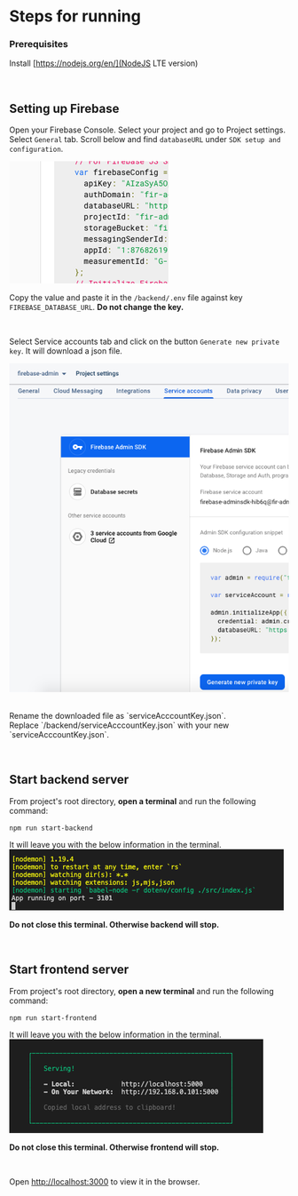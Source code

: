 # Steps for running

### Prerequisites

Install [https://nodejs.org/en/](NodeJS LTE version)

<p>&nbsp;</p>

## Setting up Firebase

Open your Firebase Console. Select your project and go to Project settings.
<br />
Select `General` tab. Scroll below and find `databaseURL` under `SDK setup and configuration`.

![alt text](./firebase-database-url.png)

Copy the value and paste it in the `/backend/.env` file against key `FIREBASE_DATABASE_URL`. **Do not change the key.**

<p>&nbsp;</p>

Select Service accounts tab and click on the button `Generate new private key`. It will download a json file.

![alt text](./firebase-service-account.png)

<br />
Rename the downloaded file as `serviceAcccountKey.json`.
<br />
Replace `/backend/serviceAcccountKey.json` with your new `serviceAcccountKey.json`.

<p>&nbsp;</p>

## Start backend server

From project's root directory, **open a terminal** and run the following command:

```
npm run start-backend
```

It will leave you with the below information in the terminal.
![alt text](./backend-serve-success.png)

**Do not close this terminal. Otherwise backend will stop.**

<p>&nbsp;</p>

## Start frontend server

From project's root directory, **open a new terminal** and run the following command:

```
npm run start-frontend
```

It will leave you with the below information in the terminal.
![alt text](./frontend-serve-success.png)

**Do not close this terminal. Otherwise frontend will stop.**

<p>&nbsp;</p>

Open [http://localhost:3000](http://localhost:3000) to view it in the browser.
